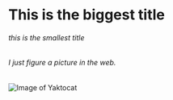 # This is the biggest title
###### this is the smallest title
###### I just figure a picture in the web.
![Image of Yaktocat](https://octodex.github.com/images/yaktocat.png)
